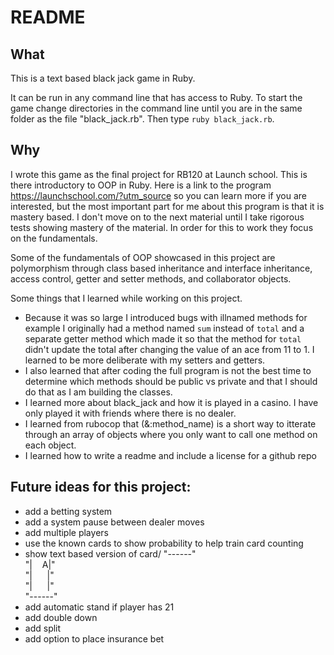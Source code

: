 # README #

## What
This is a text based black jack game in Ruby.

It can be run in any command line that has access to Ruby. To start the game change directories in the command line until you are in the same folder as the file "black_jack.rb". Then type `ruby black_jack.rb`.

## Why
I wrote this game as the final project for RB120 at Launch school. This is there introductory to OOP in Ruby. Here is a link to the program https://launchschool.com/?utm_source so you can learn more if you are interested, but the most important part for me about this program is that it is mastery based. I don't move on to the next material until I take rigorous tests showing mastery of the material. In order for this to work they focus on the fundamentals.

Some of the fundamentals of OOP showcased in this project are polymorphism through class based inheritance and interface inheritance, access control, getter and setter methods, and collaborator objects.

Some things that I learned while working on this project.
  - Because it was so large I introduced bugs with illnamed methods for example I originally had a method named `sum` instead of `total` and a separate getter method which made it so that the method for `total` didn't update the total after changing the value of an ace from 11 to 1. I learned to be more deliberate with my setters and getters.
  - I also learned that after coding the full program is not the best time to determine which methods should be public vs private and that I should do that as I am building the classes.
  - I learned more about black_jack and how it is played in a casino. I have only played it with friends where there is no dealer.
  - I learned from rubocop that (&:method_name) is a short way to itterate through an array of objects where you only want to call one method on each object.
  - I learned how to write a readme and include a license for a github repo


## Future ideas for this project:
  - add a betting system
  - add a system pause between dealer moves
  - add multiple players
  - use the known cards to show probability to help train card counting
  - show text based version of card/
"------"\
"|&nbsp;&nbsp;&nbsp;&nbsp;A|"\
"|&nbsp;&nbsp;&nbsp;&nbsp;&nbsp;&nbsp;|"\
"|&nbsp;&nbsp;&nbsp;&nbsp;&nbsp;&nbsp;|"\
"------"
  - add automatic stand if player has 21
  - add double down
  - add split
  - add option to place insurance bet